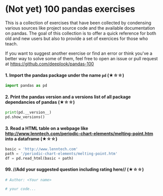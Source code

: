 
# (Not yet) 100 pandas exercises

This is a collection of exercises that have been collected by condensing various sources like project source code and the available documentation on pandas. The goal of this collection is to offer a quick reference for both old and new users but also to provide a set of exercices for those who teach.

If you want to suggest another exercise or find an error or think you've a better way to solve some of them, feel free to open an issue or pull request at <https://github.com/deeplook/pandas-100>

#### 1. Import the pandas package under the name `pd` (★☆☆)

```python
import pandas as pd
```


#### 2. Print the pandas version and a versions list of all package dependancies of pandas (★☆☆)


```python
print(pd.__version__)
pd.show_versions()
```


#### 3. Read a HTML table on a webpage like http://www.lenntech.com/periodic-chart-elements/melting-point.htm into a dataframe (★☆☆)

```python
basic = 'http://www.lenntech.com'
path = '/periodic-chart-elements/melting-point.htm'
df = pd.read_html(basic + path)
```


#### 99. //Add your suggested question including rating here// (★☆☆)

```python
# Author: <Your name>

# your code...
```
